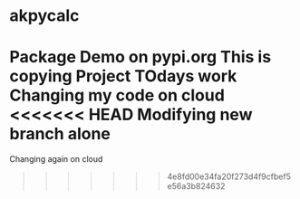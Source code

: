 # akpycalc
Package Demo on pypi.org
This is copying Project
TOdays work
Changing my code on cloud
<<<<<<< HEAD
Modifying new branch alone
=======
Changing again on cloud
>>>>>>> 4e8fd00e34fa20f273d4f9cfbef5e56a3b824632
